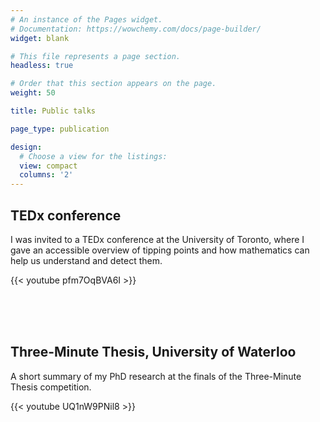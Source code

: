 ```yaml
---
# An instance of the Pages widget.
# Documentation: https://wowchemy.com/docs/page-builder/
widget: blank

# This file represents a page section.
headless: true

# Order that this section appears on the page.
weight: 50

title: Public talks

page_type: publication

design:
  # Choose a view for the listings:
  view: compact
  columns: '2'
---
```


<h2> TEDx conference </h2>

I was invited to a TEDx conference at the University of Toronto, where I gave an accessible overview of tipping points and how mathematics can help us understand and detect them.

{{< youtube pfm7OqBVA6I >}}

<br><br><br>

<h2> Three-Minute Thesis, University of Waterloo </h2>

A short summary of my PhD research at the finals of the Three-Minute Thesis competition.

{{< youtube UQ1nW9PNil8 >}}
